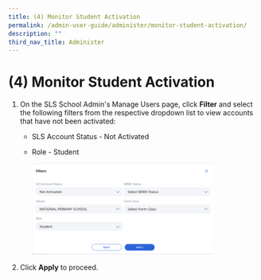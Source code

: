 ```yaml
---
title: (4) Monitor Student Activation
permalink: /admin-user-guide/administer/monitor-student-activation/
description: ""
third_nav_title: Administer
---
```

<h1 id="-4-monitor-student-activation">(4) Monitor Student Activation</h1>
<ol>
<li><p>On the SLS School Admin's Manage Users page, click <strong>Filter</strong> and select the following filters from the respective dropdown list to view accounts that have not been activated:</p>
<ul>
<li>SLS Account Status - Not Activated</li>
<li><p>Role - Student</p>
<p><img style="width: 80%;" src="/images/5Admin/A-ActivateAccount.png"></p>
</li>
</ul>
</li>
<li><p>Click <strong>Apply</strong> to proceed.</p>
</li>
</ol>